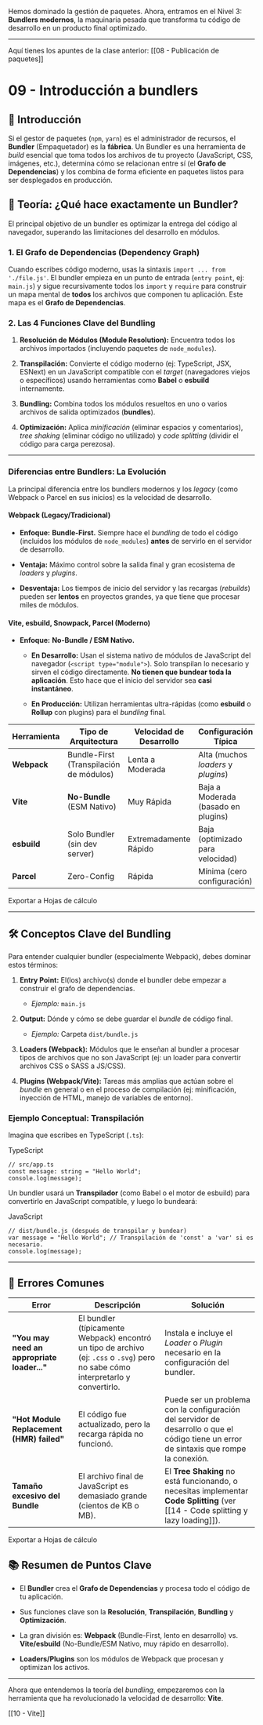 Hemos dominado la gestión de paquetes. Ahora, entramos en el Nivel 3: **Bundlers modernos**, la maquinaria pesada que transforma tu código de desarrollo en un producto final optimizado.

---

Aquí tienes los apuntes de la clase anterior: [[08 - Publicación de paquetes]]

# 09 - Introducción a bundlers

## 📝 Introducción

Si el gestor de paquetes (`npm`, `yarn`) es el administrador de recursos, el **Bundler** (Empaquetador) es la **fábrica**. Un Bundler es una herramienta de _build_ esencial que toma todos los archivos de tu proyecto (JavaScript, CSS, imágenes, etc.), determina cómo se relacionan entre sí (el **Grafo de Dependencias**) y los combina de forma eficiente en paquetes listos para ser desplegados en producción.

## 🧠 Teoría: ¿Qué hace exactamente un Bundler?

El principal objetivo de un bundler es optimizar la entrega del código al navegador, superando las limitaciones del desarrollo en módulos.

### 1. El Grafo de Dependencias (Dependency Graph)

Cuando escribes código moderno, usas la sintaxis `import ... from './file.js'`. El bundler empieza en un punto de entrada (`entry point`, ej: `main.js`) y sigue recursivamente todos los `import` y `require` para construir un mapa mental de **todos** los archivos que componen tu aplicación. Este mapa es el **Grafo de Dependencias**.

### 2. Las 4 Funciones Clave del Bundling

1. **Resolución de Módulos (Module Resolution):** Encuentra todos los archivos importados (incluyendo paquetes de `node_modules`).
    
2. **Transpilación:** Convierte el código moderno (ej: TypeScript, JSX, ESNext) en un JavaScript compatible con el _target_ (navegadores viejos o específicos) usando herramientas como **Babel** o **esbuild** internamente.
    
3. **Bundling:** Combina todos los módulos resueltos en uno o varios archivos de salida optimizados (**bundles**).
    
4. **Optimización:** Aplica _minificación_ (eliminar espacios y comentarios), _tree shaking_ (eliminar código no utilizado) y _code splitting_ (dividir el código para carga perezosa).
    

---

### Diferencias entre Bundlers: La Evolución

La principal diferencia entre los bundlers modernos y los _legacy_ (como Webpack o Parcel en sus inicios) es la velocidad de desarrollo.

#### Webpack (Legacy/Tradicional)

- **Enfoque:** **Bundle-First.** Siempre hace el _bundling_ de todo el código (incluidos los módulos de `node_modules`) **antes** de servirlo en el servidor de desarrollo.
    
- **Ventaja:** Máximo control sobre la salida final y gran ecosistema de _loaders_ y _plugins_.
    
- **Desventaja:** Los tiempos de inicio del servidor y las recargas (_rebuilds_) pueden ser **lentos** en proyectos grandes, ya que tiene que procesar miles de módulos.
    

#### Vite, esbuild, Snowpack, Parcel (Moderno)

- **Enfoque:** **No-Bundle / ESM Nativo.**
    
    - **En Desarrollo:** Usan el sistema nativo de módulos de JavaScript del navegador (`<script type="module">`). Solo transpilan lo necesario y sirven el código directamente. **No tienen que bundear toda la aplicación**. Esto hace que el inicio del servidor sea **casi instantáneo**.
        
    - **En Producción:** Utilizan herramientas ultra-rápidas (como **esbuild** o **Rollup** con plugins) para el _bundling_ final.
        

|Herramienta|Tipo de Arquitectura|Velocidad de Desarrollo|Configuración Típica|
|---|---|---|---|
|**Webpack**|Bundle-First (Transpilación de módulos)|Lenta a Moderada|Alta (muchos _loaders_ y _plugins_)|
|**Vite**|**No-Bundle** (ESM Nativo)|Muy Rápida|Baja a Moderada (basado en plugins)|
|**esbuild**|Solo Bundler (sin dev server)|Extremadamente Rápido|Baja (optimizado para velocidad)|
|**Parcel**|Zero-Config|Rápida|Mínima (cero configuración)|

Exportar a Hojas de cálculo

---

## 🛠️ Conceptos Clave del Bundling

Para entender cualquier bundler (especialmente Webpack), debes dominar estos términos:

1. **Entry Point:** El(los) archivo(s) donde el bundler debe empezar a construir el grafo de dependencias.
    
    - _Ejemplo:_ `main.js`
        
2. **Output:** Dónde y cómo se debe guardar el _bundle_ de código final.
    
    - _Ejemplo:_ Carpeta `dist/bundle.js`
        
3. **Loaders (Webpack):** Módulos que le enseñan al bundler a procesar tipos de archivos que no son JavaScript (ej: un loader para convertir archivos CSS o SASS a JS/CSS).
    
4. **Plugins (Webpack/Vite):** Tareas más amplias que actúan sobre el _bundle_ en general o en el proceso de compilación (ej: minificación, inyección de HTML, manejo de variables de entorno).
    

### Ejemplo Conceptual: Transpilación

Imagina que escribes en TypeScript (`.ts`):

TypeScript

```
// src/app.ts
const message: string = "Hello World";
console.log(message);
```

Un bundler usará un **Transpilador** (como Babel o el motor de esbuild) para convertirlo en JavaScript compatible, y luego lo bundeará:

JavaScript

```
// dist/bundle.js (después de transpilar y bundear)
var message = "Hello World"; // Transpilación de 'const' a 'var' si es necesario.
console.log(message);
```

---

## 🛑 Errores Comunes

|Error|Descripción|Solución|
|---|---|---|
|**"You may need an appropriate loader..."**|El bundler (típicamente Webpack) encontró un tipo de archivo (ej: `.css` o `.svg`) pero no sabe cómo interpretarlo y convertirlo.|Instala e incluye el _Loader_ o _Plugin_ necesario en la configuración del bundler.|
|**"Hot Module Replacement (HMR) failed"**|El código fue actualizado, pero la recarga rápida no funcionó.|Puede ser un problema con la configuración del servidor de desarrollo o que el código tiene un error de sintaxis que rompe la conexión.|
|**Tamaño excesivo del Bundle**|El archivo final de JavaScript es demasiado grande (cientos de KB o MB).|El **Tree Shaking** no está funcionando, o necesitas implementar **Code Splitting** (ver [[14 - Code splitting y lazy loading]]).|

Exportar a Hojas de cálculo

## 📚 Resumen de Puntos Clave

- El **Bundler** crea el **Grafo de Dependencias** y procesa todo el código de tu aplicación.
    
- Sus funciones clave son la **Resolución**, **Transpilación**, **Bundling** y **Optimización**.
    
- La gran división es: **Webpack** (Bundle-First, lento en desarrollo) vs. **Vite/esbuild** (No-Bundle/ESM Nativo, muy rápido en desarrollo).
    
- **Loaders/Plugins** son los módulos de Webpack que procesan y optimizan los activos.
    

---

Ahora que entendemos la teoría del _bundling_, empezaremos con la herramienta que ha revolucionado la velocidad de desarrollo: **Vite**.

[[10 - Vite]]